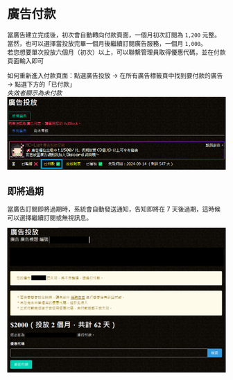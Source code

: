 # 廣告付款

當廣告建立完成後，初次會自動轉向付款頁面，一個月初次訂閱為 `1,200` 元整。  
當然，也可以選擇當投放完畢一個月後繼續訂閱廣告服務，一個月 `1,000`。  
若您想要單次投放六個月（初次）以上，可以聯繫管理員取得優惠代碼，並在付款頁面輸入即可  

如何重新進入付款頁面：點選廣告投放 → 在所有廣告標籤頁中找到要付款的廣告 → 點選下方的「已付款」  
*失效者顯示為未付款*
![Payment Image](/images/ad_payment_button.png)

## 即將過期
當廣告訂閱即將過期時，系統會自動發送通知，告知即將在 7 天後過期，這時候可以選擇繼續訂閱或無視訊息。

![Payment Image](/images/ad_payment.png)